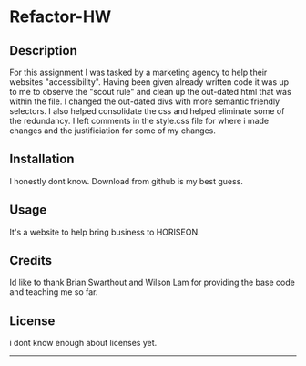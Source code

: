 # Refactor-HW

## Description 

For this assignment I was tasked by a marketing agency to help their websites "accessibility". Having been given already written code it was up to me to observe the "scout rule" and clean up the out-dated html that was within the file. I changed the out-dated divs with more semantic friendly selectors. I also helped consolidate the css and helped eliminate some of the redundancy. I left comments in the style.css file for where i made changes and the justificiation for some of my changes. 




## Installation

I honestly dont know. Download from github is my best guess.

## Usage 

It's a website to help bring business to HORISEON. 


## Credits

Id like to thank Brian Swarthout and Wilson Lam for providing the base code and teaching me so far. 



## License

i dont know enough about licenses yet.

---

